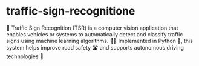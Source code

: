 # traffic-sign-recognitione
🚦 Traffic Sign Recognition (TSR) is a computer vision application that enables vehicles or systems to automatically detect and classify traffic signs using machine learning algorithms. 🤖🧠 Implemented in Python 🐍, this system helps improve road safety 🛣️ and supports autonomous driving technologies 🚗
